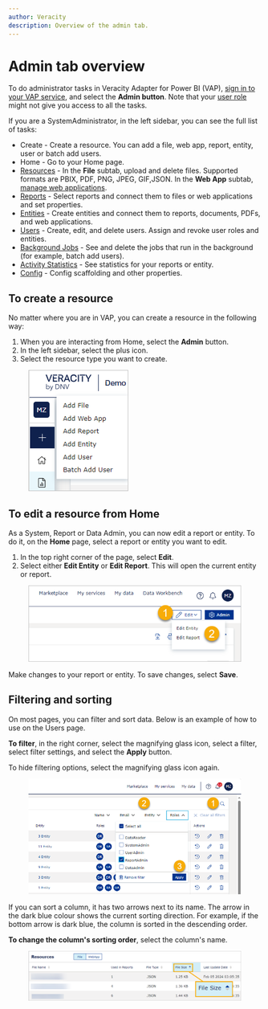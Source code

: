 ```yaml
---
author: Veracity
description: Overview of the admin tab.
---
```


# Admin tab overview

To do administrator tasks in Veracity Adapter for Power BI (VAP), [sign in to your VAP service](../reading-reports/overview.md), and select the **Admin button**. Note that your [user role](../user-roles.md) might not give you access to all the tasks.

If you are a SystemAdministrator, in the left sidebar, you can see the full list of tasks:
* Create - Create a resource. You can add a file, web app, report, entity, user or batch add users.
* Home - Go to your Home page.
* [Resources](resource.md) - In the **File** subtab, upload and delete files. Supported formats are PBIX, PDF, PNG, JPEG, GIF,JSON. In the **Web App** subtab, [manage web applications](manage-webs.md).
* [Reports](manage-reports.md) - Select reports and connect them to files or web applications and set properties.
* [Entities](entities.md) - Create entities and connect them to reports, documents, PDFs, and web applications.
* [Users](users.md) - Create, edit, and delete users. Assign and revoke user roles and entities.
* [Background Jobs](background-jobs.md) - See and delete the jobs that run in the background (for example, batch add users).
* [Activity Statistics](statistics.md) - See statistics for your reports or entity.
* [Config](configure.md) - Config scaffolding and other properties.

## To create a resource
No matter where you are in VAP, you can create a resource in the following way:
1. When you are interacting from Home, select the **Admin** button.
2. In the left sidebar, select the plus icon.
3. Select the resource type you want to create.
<figure>
	<img src="../admin-tab/assets/create.png"/>
</figure>

## To edit a resource from Home
As a System, Report or Data Admin, you can now edit a report or entity. To do it, on the **Home** page, select a report or entity you want to edit.
1. In the top right corner of the page, select **Edit**.
2. Select either **Edit Entity** or **Edit Report**. This will open the current entity or report.
<figure>
	<img src="../admin-tab/assets/edit_report.png"/>
</figure>

Make changes to your report or entity. To save changes, select **Save**.

## Filtering and sorting
On most pages, you can filter and sort data. Below is an example of how to use on the Users page.

**To filter**, in the right corner, select the magnifying glass icon, select a filter, select filter settings, and select the **Apply** button.

To hide filtering options, select the magnifying glass icon again.

<figure>
	<img src="../admin-tab/assets/users_filter.png"/>
</figure>

If you can sort a column, it has two arrows next to its name. The arrow in the dark blue colour shows the current sorting direction. For example, if the bottom arrow is dark blue, the column is sorted in the descending order. 

**To change the column's sorting order**, select the column's name.

<figure>
	<img src="assets/sort.png"/>
</figure>